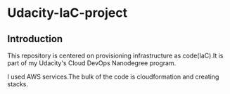 # Udacity-IaC-project

## Introduction


This repository is centered on provisioning infrastructure as code(IaC).It is part of my Udacity's Cloud DevOps Nanodegree program.

I used AWS services.The bulk of the code is cloudformation and creating stacks.
